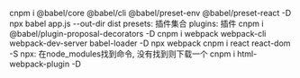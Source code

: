 cnpm i @babel/core @babel/cli @babel/preset-env @babel/preset-react -D
npx babel app.js --out-dir dist
presets: 插件集合
plugins: 插件
cnpm i @babel/plugin-proposal-decorators -D
cnpm i webpack webpack-cli webpack-dev-server babel-loader -D
npx webpack
cnpm i react react-dom -S
npx: 在node_modules找到命令, 没有找到则下载一个
cnpm i html-webpack-plugin -D
